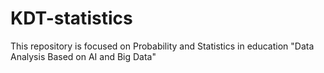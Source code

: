 # KDT-statistics
This repository is focused on Probability and Statistics in education "Data Analysis Based on AI and Big Data"